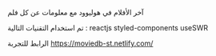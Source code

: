 آخر الأفلام في  هوليوود مع معلومات عن كل فلم

تم استخدام التقنيات التالية :
reactjs
styled-components
useSWR

 الرابط للتجربة
https://moviedb-st.netlify.com/
